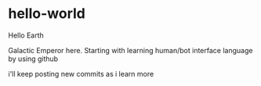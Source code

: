 # hello-world

Hello Earth

Galactic Emperor here.  Starting with learning human/bot interface language by using github

i'll keep posting new commits as i learn more
